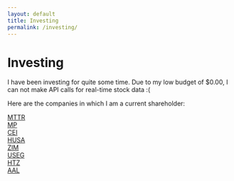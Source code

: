 ```yaml
---
layout: default
title: Investing
permalink: /investing/
---
```


# Investing

<p>I have been investing for quite some time. Due to my low budget of $0.00, I can not make API calls for real-time stock data :(</p>
<p>Here are the companies in which I am a current shareholder:</p>

<div class="stock-row">
  <div class="stock-item">
    <div class="stock-block">
      <a class="stock-link" href="https://matterport.com" target="_blank">
        <span class="stock-symbol">MTTR</span>
      </a>
    </div>
  </div>
  <div class="stock-item">
    <div class="stock-block">
      <a class="stock-link" href="https://mpmaterials.com" target="_blank">
        <span class="stock-symbol">MP</span>
      </a>
    </div>
  </div>
  <div class="stock-item">
    <div class="stock-block">
      <a class="stock-link" href="https://camber.energy" target="_blank">
        <span class="stock-symbol">CEI</span>
      </a>
    </div>
  </div>
  <div class="stock-item">
    <div class="stock-block">
      <a class="stock-link" href="https://houstonamerican.com" target="_blank">
        <span class="stock-symbol">HUSA</span>
      </a>
    </div>
  </div>
</div>

<div class="stock-row">
  <div class="stock-item">
    <div class="stock-block">
      <a class="stock-link" href="https://www.zim.com" target="_blank">
        <span class="stock-symbol">ZIM</span>
      </a>
    </div>
  </div>
  <div class="stock-item">
    <div class="stock-block">
      <a class="stock-link" href="https://usnrg.com" target="_blank">
        <span class="stock-symbol">USEG</span>
      </a>
    </div>
  </div>
  <div class="stock-item">
    <div class="stock-block">
      <a class="stock-link" href="https://www.hertz.com/rentacar/reservation/" target="_blank">
        <span class="stock-symbol">HTZ</span>
      </a>
    </div>
  </div>
  <div class="stock-item">
    <div class="stock-block">
      <a class="stock-link" href="https://www.aa.com/homePage.do" target="_blank">
        <span class="stock-symbol">AAL</span>
      </a>
    </div>
  </div>
</div>
